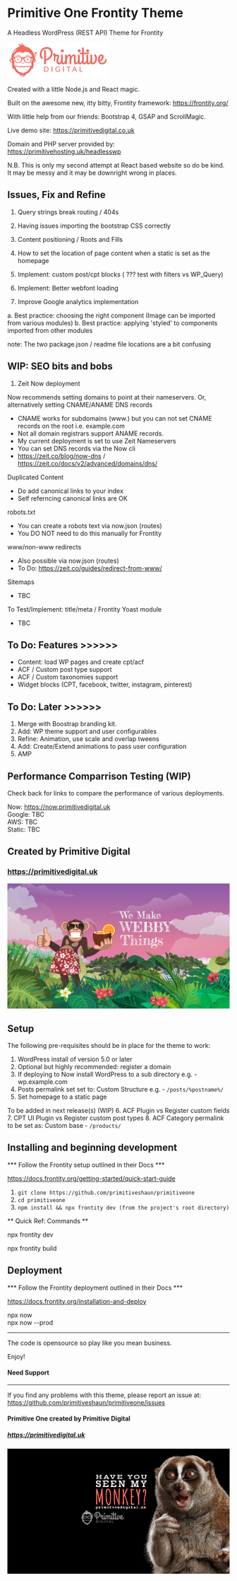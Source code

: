 # Primitive One Frontity Theme
A Headless WordPress (REST API) Theme for Frontity

![screenshot](img/punky.png)

Created with a little Node.js and React magic. 

Built on the awesome new, itty bitty, Frontity framework: https://frontity.org/ 

With little help from our friends: Bootstrap 4, GSAP and ScrollMagic. 

Live demo site: https://primitivedigital.co.uk  

Domain and PHP server provided by: https://primitivehosting.uk/headlesswp


N.B. This is only my second attempt at React based website so do be kind.  
It may be messy and it may be downright wrong in places.											


## Issues, Fix and Refine ###

1. Query strings break routing / 404s
2. Having issues importing the bootstrap CSS correctly
3. Content positioning / Roots and Fills
4. How to set the location of page content when a static is set as the homepage


1. Implement: custom post/cpt blocks ( ??? test with filters vs WP_Query)
2. Implement: Better webfont loading
3. Improve Google analytics implementation

a. Best practice: choosing the right component (Image can be imported from various modules)
b. Best practice: applying 'styled' to components imported from other modules 


note: The two package.json / readme file locations are a bit confusing


## WIP: SEO bits and bobs ###

1) Zeit Now deployment 

Now recommends setting domains to point at their nameservers.
Or, alternatively setting CNAME/ANAME DNS records

- CNAME works for subdomains (www.) but you can not set CNAME records on the root i.e. example.com
- Not all domain registrars support ANAME records.
- My current deployment is set to use Zeit Nameservers
- You can set DNS records via the Now cli
- https://zeit.co/blog/now-dns / https://zeit.co/docs/v2/advanced/domains/dns/

Duplicated Content

- Do add canonical links to your index
- Self referncing canonical links are OK
<link rel="canonical" href="https://example.com/" />

robots.txt

- You can create a robots text via now.json (routes)
- You DO NOT need to do this manually for Frontity

www/non-www redirects

- Also possible via now.json (routes)
- To Do: https://zeit.co/guides/redirect-from-www/

Sitemaps
- TBC

To Test/Implement: title/meta / Frontity Yoast module
- TBC


## To Do: Features >>>>>>
- Content: load WP pages and create cpt/acf
- ACF / Custom post type support
- ACF / Custom taxonomies support
- Widget blocks (CPT, facebook, twitter, instagram, pinterest)


## To Do: Later >>>>>>

1. Merge with Boostrap branding kit.
2. Add: WP theme support and user configurables
3. Refine: Animation, use scale and overlap tweens
4. Add: Create/Extend animations to pass user configuration
5. AMP


## Performance Comparrison Testing (WIP)
Check back for links to compare the performance of various deployments.  

Now: https://now.primitivedigital.uk  
Google: TBC  
AWS: TBC  
Static: TBC  


## Created by Primitive Digital
### https://primitivedigital.uk

![screenshot](img/webby.png)

Setup
-----

The following pre-requisites should be in place for the theme to work:

1. WordPress install of version 5.0 or later
2. Optional but highly recommended: register a domain
3. If deploying to Now install WordPress to a sub directory e.g. - wp.example.com
4. Posts permalink set set to: Custom Structure e.g. - `/posts/%postname%/`
5. Set homepage to a static page

To be added in next release(s) (WIP)
6. ACF Plugin vs Register custom fields
7. CPT UI Plugin vs Register custom post types
8. ACF Category permalink to be set as: Custom base - `/products/`

Installing and beginning development
------------------------------------

*** Follow the Frontity setup outlined in their Docs ***

https://docs.frontity.org/getting-started/quick-start-guide


1. `git clone https://github.com/primitiveshaun/primitiveone`
2. `cd primitiveone`
3. `npm install && npx frontity dev (from the project's root directory)`

** Quick Ref: Commands **

npx frontity dev  

npx frontity build  


Deployment
------------------------------------

*** Follow the Frontity deployment outlined in their Docs ***

https://docs.frontity.org/installation-and-deploy

npx now  
npx now --prod  


------------------------------------

The code is opensource so play like you mean business.

Enjoy!


#### Need Support
-------

If you find any problems with this theme, please report an issue at:  
https://github.com/primitiveshaun/primitiveone/issues

#### Primitive One created by Primitive Digital
##### https://primitivedigital.uk

![screenshot](img/haveyouseenit.jpg)
